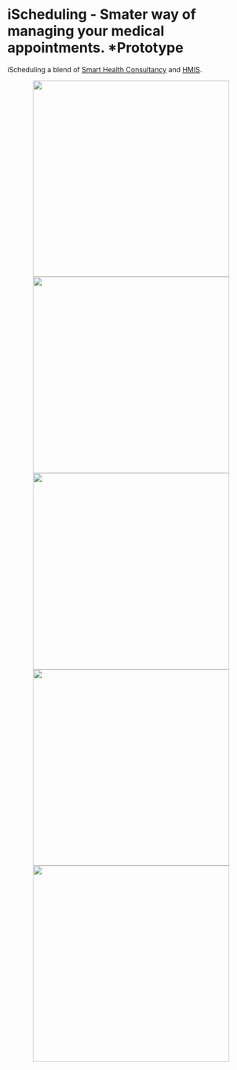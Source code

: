 # iScheduling - Smater way of managing your medical appointments. *Prototype

iScheduling a blend of [Smart Health Consultancy](https://github.com/MartDevelopers-Inc/Smart-Health-Consultancy-WebApplication) and [HMIS](https://github.com/MartDevelopers-Inc/Smart-Health-Consultancy-WebApplication).

<p align="center"><img src="https://raw.githubusercontent.com/MartDevelopers-Inc/iScheduling/main/Screenshots/1.png" width="400">
<img src="https://raw.githubusercontent.com/MartDevelopers-Inc/iScheduling/main/Screenshots/2.png" width="400">
<img src="https://raw.githubusercontent.com/MartDevelopers-Inc/iScheduling/main/Screenshots/3.png" width="400">
<img src="https://raw.githubusercontent.com/MartDevelopers-Inc/iScheduling/main/Screenshots/4.png" width="400">
<img src="https://raw.githubusercontent.com/MartDevelopers-Inc/iScheduling/main/Screenshots/5.png" width="400">

  </p>
